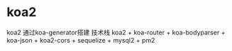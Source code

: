 # koa2
koa2 通过koa-generator搭建
技术栈 koa2 + koa-router + koa-bodyparser + koa-json + koa2-cors + sequelize + mysql2 + pm2
